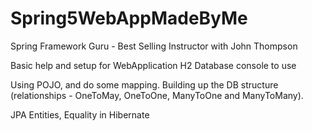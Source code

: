 # Spring5WebAppMadeByMe
Spring Framework Guru - Best Selling Instructor with John Thompson

Basic help and setup for WebApplication H2 Database console to use

Using POJO, and do some mapping. Building up the DB structure (relationships - OneToMay, OneToOne, ManyToOne and ManyToMany).

JPA Entities, Equality in Hibernate
